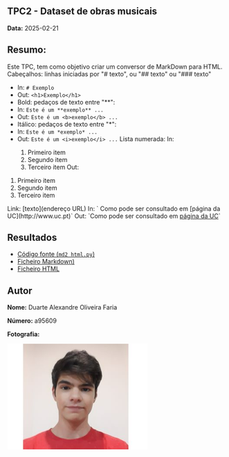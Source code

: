## TPC2 - Dataset de obras musicais

**Data:** 2025-02-21

## Resumo: 
Este TPC, tem como objetivo criar um conversor de MarkDown para HTML.
Cabeçalhos: linhas iniciadas por "# texto", ou "## texto" ou "### texto"
- In: `# Exemplo`
- Out: `<h1>Exemplo</h1>`
- Bold: pedaços de texto entre "**":
- In: `Este é um **exemplo** ...`
- Out: `Este é um <b>exemplo</b> ...`
- Itálico: pedaços de texto entre "*":
- In: `Este é um *exemplo* ...`
- Out: `Este é um <i>exemplo</i> ...`
Lista numerada:
In: <md>
    1. Primeiro item
    2. Segundo item
    3. Terceiro item
Out:
<html>
    <ol>
    <li>Primeiro item</li>
    <li>Segundo item</li>
    <li>Terceiro item</li>
    </ol>
Link: [texto](endereço URL)
In: ` Como pode ser consultado em [página da UC](http://www.uc.pt)`
Out: `Como pode ser consultado em <a href="http://www.uc.pt">página da UC</a>`

## Resultados
- [Código fonte (`md2 html.py`)](md2html.py)
- [Ficheiro Markdown)](example.md)
- [Ficheiro HTML](example.html)

## Autor

**Nome:** Duarte Alexandre Oliveira Faria

**Número:** a95609

**Fotografia:**

![Fotografia do Autor](TPC1/20200928.jpg) 